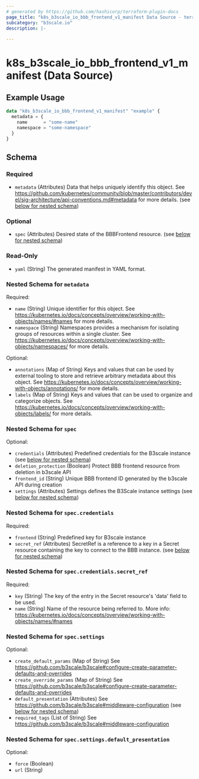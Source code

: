 ```yaml
---
# generated by https://github.com/hashicorp/terraform-plugin-docs
page_title: "k8s_b3scale_io_bbb_frontend_v1_manifest Data Source - terraform-provider-k8s"
subcategory: "b3scale.io"
description: |-
  
---
```


# k8s_b3scale_io_bbb_frontend_v1_manifest (Data Source)



## Example Usage

```terraform
data "k8s_b3scale_io_bbb_frontend_v1_manifest" "example" {
  metadata = {
    name      = "some-name"
    namespace = "some-namespace"
  }
}
```

<!-- schema generated by tfplugindocs -->
## Schema

### Required

- `metadata` (Attributes) Data that helps uniquely identify this object. See https://github.com/kubernetes/community/blob/master/contributors/devel/sig-architecture/api-conventions.md#metadata for more details. (see [below for nested schema](#nestedatt--metadata))

### Optional

- `spec` (Attributes) Desired state of the BBBFrontend resource. (see [below for nested schema](#nestedatt--spec))

### Read-Only

- `yaml` (String) The generated manifest in YAML format.

<a id="nestedatt--metadata"></a>
### Nested Schema for `metadata`

Required:

- `name` (String) Unique identifier for this object. See https://kubernetes.io/docs/concepts/overview/working-with-objects/names/#names for more details.
- `namespace` (String) Namespaces provides a mechanism for isolating groups of resources within a single cluster. See https://kubernetes.io/docs/concepts/overview/working-with-objects/namespaces/ for more details.

Optional:

- `annotations` (Map of String) Keys and values that can be used by external tooling to store and retrieve arbitrary metadata about this object. See https://kubernetes.io/docs/concepts/overview/working-with-objects/annotations/ for more details.
- `labels` (Map of String) Keys and values that can be used to organize and categorize objects. See https://kubernetes.io/docs/concepts/overview/working-with-objects/labels/ for more details.


<a id="nestedatt--spec"></a>
### Nested Schema for `spec`

Optional:

- `credentials` (Attributes) Predefined credentials for the B3scale instance (see [below for nested schema](#nestedatt--spec--credentials))
- `deletion_protection` (Boolean) Protect BBB frontend resource from deletion in b3scale API
- `frontend_id` (String) Unique BBB frontend ID generated by the b3scale API during creation
- `settings` (Attributes) Settings defines the B3Scale instance settings (see [below for nested schema](#nestedatt--spec--settings))

<a id="nestedatt--spec--credentials"></a>
### Nested Schema for `spec.credentials`

Required:

- `frontend` (String) Predefined key for B3scale instance
- `secret_ref` (Attributes) SecretRef is a reference to a key in a Secret resource containing the key to connect to the BBB instance. (see [below for nested schema](#nestedatt--spec--credentials--secret_ref))

<a id="nestedatt--spec--credentials--secret_ref"></a>
### Nested Schema for `spec.credentials.secret_ref`

Required:

- `key` (String) The key of the entry in the Secret resource's 'data' field to be used.
- `name` (String) Name of the resource being referred to. More info: https://kubernetes.io/docs/concepts/overview/working-with-objects/names/#names



<a id="nestedatt--spec--settings"></a>
### Nested Schema for `spec.settings`

Optional:

- `create_default_params` (Map of String) See https://github.com/b3scale/b3scale#configure-create-parameter-defaults-and-overrides
- `create_override_params` (Map of String) See https://github.com/b3scale/b3scale#configure-create-parameter-defaults-and-overrides
- `default_presentation` (Attributes) See https://github.com/b3scale/b3scale#middleware-configuration (see [below for nested schema](#nestedatt--spec--settings--default_presentation))
- `required_tags` (List of String) See https://github.com/b3scale/b3scale#middleware-configuration

<a id="nestedatt--spec--settings--default_presentation"></a>
### Nested Schema for `spec.settings.default_presentation`

Optional:

- `force` (Boolean)
- `url` (String)
